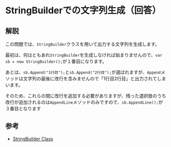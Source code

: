 # StringBuilderでの文字列生成（回答）

## 解説

この問題では、`StringBuilder`クラスを用いて出力する文字列を生成します。

最初は、何はともあれ`StringBuilder`を生成しなければ始まりませんので、`var sb = new StringBuilder();`が１番目になります。

あとは、`sb.Append("1行目");`と`sb.Append("2行目");`が選ばれますが、`Append`メソッドは文字列の最後に改行を含みませんので「1行目2行目」と出力されてしまいます。

そのため、これらの間に改行を追加する必要がありますが、残った選択肢のうち改行が追加されるのは`AppendLine`メソッドのみですので、`sb.AppendLine();`が３番目となります

## 参考

* [StringBuilder Class](https://docs.microsoft.com/ja-jp/dotnet/api/system.text.stringbuilder?view=netframework-4.7.2)
